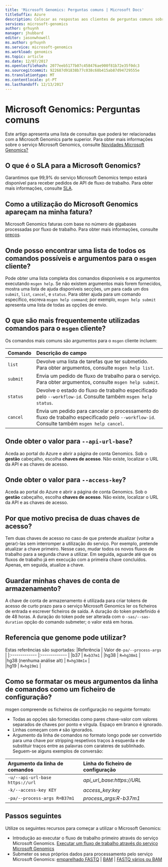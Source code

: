 ```yaml
---
title: 'Microsoft Genomics: Perguntas comuns | Microsoft Docs'
titleSuffix: Azure
description: Colocar as respostas aos clientes de perguntas comuns sobre o Microsoft Genomics.
services: microsoft-genomics
author: grhuynh
manager: jhubbard
editor: jasonwhowell
ms.author: grhuynh
ms.service: microsoft-genomics
ms.workload: genomics
ms.topic: article
ms.date: 12/07/2017
ms.openlocfilehash: 2077eeb5177b07c458476ae900f81b72e35f0dc3
ms.sourcegitcommit: 922687d91838b77c038c68b415ab87d94729555e
ms.translationtype: MT
ms.contentlocale: pt-PT
ms.lasthandoff: 12/13/2017
---
```

# <a name="microsoft-genomics-common-questions"></a>Microsoft Genomics: Perguntas comuns

Este artigo apresenta uma lista de consultas que poderá ter relacionadas com a Microsoft Genomics parte superior. Para obter mais informações sobre o serviço Microsoft Genomics, consulte [Novidades Microsoft Genomics?](overview-what-is-genomics.md) 


## <a name="what-is-the-sla-for-microsoft-genomics"></a>O que é o SLA para a Microsoft Genomics?
Garantimos que 99,9% do serviço Microsoft Genomics tempo estará disponível para receber pedidos de API de fluxo de trabalho. Para obter mais informações, consulte [SLA](https://azure.microsoft.com/support/legal/sla/genomics/v1_0/).

## <a name="how-does-the-usage-of-microsoft-genomics-show-up-on-my-bill"></a>Como a utilização do Microsoft Genomics apareçam na minha fatura?
Microsoft Genomics faturas com base no número de gigabases processadas por fluxo de trabalho. Para obter mais informações, consulte [preços](https://azure.microsoft.com/pricing/details/genomics/).


## <a name="where-can-i-find-a-list-of-all-possible-commands-and-arguments-for-the-msgen-client"></a>Onde posso encontrar uma lista de todos os comandos possíveis e argumentos para o `msgen` cliente?
Pode obter uma lista completa dos comandos disponíveis e os argumentos executando `msgen help`. Se não existem argumentos mais forem fornecidos, mostra uma lista de ajuda disponíveis secções, um para cada um dos `submit`, `list`, `cancel`, e `status`. Para obter ajuda para um comando específico, escreva `msgen help command`; por exemplo, `msgen help submit` apresenta uma lista de todas as opções de envio.

## <a name="what-are-the-most-commonly-used-commands-for-the-msgen-client"></a>O que são mais frequentemente utilizadas comandos para o `msgen` cliente?
Os comandos mais comuns são argumentos para o `msgen` cliente incluem: 

 |**Comando**          |  **Descrição do campo** |
 |:--------------------|:-------------         |
 |`list`               |Devolve uma lista de tarefas que ter submetido. Para obter argumentos, consulte `msgen help list`.  |
 |`submit`             |Envia um pedido de fluxo de trabalho para o serviço. Para obter argumentos, consulte `msgen help submit`.|
 |`status`             |Devolve o estado do fluxo de trabalho especificado pelo `--workflow-id`. Consulte também `msgen help status`. |
 |`cancel`             |Envia um pedido para cancelar o processamento do fluxo de trabalho especificado pelo `--workflow-id`. Consulte também `msgen help cancel`. |

## <a name="where-do-i-get-the-value-for---api-url-base"></a>Onde obter o valor para `--api-url-base`?
Aceda ao portal do Azure e abrir a página de conta Genomics. Sob o **gestão** cabeçalho, escolha **chaves de acesso**. Não existe, localizar o URL da API e as chaves de acesso.

## <a name="where-do-i-get-the-value-for---access-key"></a>Onde obter o valor para `--access-key`?
Aceda ao portal do Azure e abrir a página de conta Genomics. Sob o **gestão** cabeçalho, escolha **chaves de acesso**. Não existe, localizar o URL da API e as chaves de acesso.

## <a name="why-do-i-need-two-access-keys"></a>Por que motivo precisa de duas chaves de acesso?
Tem duas chaves de acesso no caso de que pretende atualizar (voltar a gerar)-las sem interromper a utilização do serviço. Por exemplo, pretende atualizar a chave primeiro. Nesse caso, mudar todos os novos fluxos de trabalho para a segunda chave a utilizar. Em seguida, aguarde até que os fluxos de trabalho já em execução com a primeira chave concluídos. Apenas, em seguida, atualize a chave.

## <a name="do-you-save-my-storage-account-keys"></a>Guardar minhas chaves de conta de armazenamento?
A chave de conta de armazenamento é utilizada para criar tokens de acesso de curto prazo para o serviço Microsoft Genomics ler os ficheiros de entrada e escrever ficheiros de saída. A duração do token predefinido é de 48 horas. A duração do token pode ser alterada com o `-sas/--sas-duration` opção do comando submeter; o valor está em horas.

## <a name="what-genome-references-can-i-use"></a>Referencia que genome pode utilizar?

Estas referências são suportadas:
 |Referência              | Valor de`-pa/--process-args` |
 |:-------------         |:-------------                 |
 |b37                    | `R=b37m1`                     |
 |hg38                   | `R=hg38m1`                    |      
 |hg38 (nenhuma análise alt) | `R=hg38m1x`                   |  
 |hg19                   | `R=hg19m1`                    |    

## <a name="how-do-i-format-my-command-line-arguments-as-a-config-file"></a>Como se formatar os meus argumentos da linha de comandos como um ficheiro de configuração? 

msgen compreende os ficheiros de configuração no seguinte formato:
* Todas as opções são fornecidas como pares chave-valor com valores separados de chaves por ponto e vírgula.
Espaço em branco é ignorado.
* Linhas começam com `#` são ignorados.
* Argumento da linha de comandos no formato longo pode ser convertido para uma chave por stripping respetivos traços à esquerda e de substituir traços entre as palavras com carateres de sublinhado. Seguem-se alguns exemplos de conversão:

 |Argumento da linha de comandos            | Linha do ficheiro de configuração |
 |:-------------                   |:-------------                 |
 |`-u/--api-url-base https://url`  | *api_url_base:https://URL*    |
 |`-k/--access-key KEY`            | *access_key:key*              |      
 |`-pa/--process-args R=B37m1`     | *process_args:R-b37m1*        |  

## <a name="next-steps"></a>Passos seguintes

Utilize os seguintes recursos para começar a utilizar o Microsoft Genomics:
- Introdução ao executar o fluxo de trabalho primeiro através do serviço Microsoft Genomics. [Executar um fluxo de trabalho através do serviço Microsoft Genomics](quickstart-run-genomics-workflow-portal.md)
- Submeter os seus próprios dados para processamento pelo serviço Microsoft Genomics: [emparelhado FASTQ](quickstart-input-pair-FASTQ.md) | [BAM](quickstart-input-BAM.md) | [FASTQ vários ou BAM](quickstart-input-multiple.md) 

